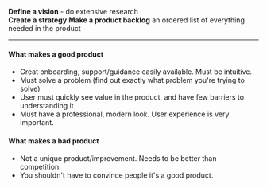 **Define a vision** - do extensive research  
**Create a strategy**
**Make a product backlog** an ordered list of everything needed in the product
 
 ---

#### What makes a good product ####

- Great onboarding, support/guidance easily available.  Must be intuitive.
- Must solve a problem (find out exactly what problem you're trying to solve)
- User must quickly see value in the product, and have few barriers to understanding it
- Must have a professional, modern look.  User experience is very important.

#### What makes a bad product ####

- Not a unique product/improvement.  Needs to be better than competition.
- You shouldn't have to convince people it's a good product.